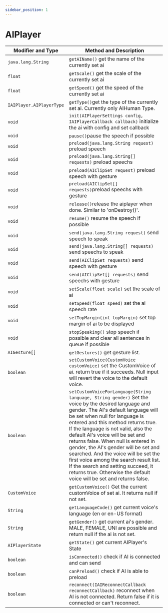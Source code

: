 ```yaml
---
sidebar_position: 1
---
```


# AIPlayer

| Modifier and Type        | Method and Description                                       |
| ------------------------ | ------------------------------------------------------------ |
| `java.lang.String`       | `getAIName()` get the name of the currently set ai  |
| `float`                  | `getScale()` get the scale of the currently set ai    |
| `float`                  | `getSpeed()` get the speed of the currently set ai   |
| `IAIPlayer.AIPlayerType` | `getType()`get the type of the currently set ai. Currently only AIHuman Type. |
| `void`                   | `init(AIPlayerSettings config, IAIPlayerCallback callback)` initialize the ai with config and set callback |
| `void`                   | `pause()`pause the speech if possible                        |
| `void`                   | `preload(java.lang.String request)` preload speech  |
| `void`                   | `preload(java.lang.String[] requests)` preload speechs       |
| `void`                   | `preload(AIClipSet request)` preload speech with gesture |
| `void`                   | `preload(AIClipSet[] requests)`preload speechs with gesture |
| `void`                   | `release()`release the aiplayer when done. Similar to 'onDestroy()'. |
| `void`                   | `resume()` resume the speech if possible                     |
| `void`                   | `send(java.lang.String request)` send speech to speak          |
| `void`                   | `send(java.lang.String[] requests)` send speechs to speak    |
| `void`                   | `send(AIClipSet requests)` send speech with gesture |
| `void`                   | `send(AIClipSet[] requests)` send speechs with gesture |
| `void`                   | `setScale(float scale)` set the scale of ai                  |
| `void`                   | `setSpeed(float speed)` set the ai speech rate               |
| `void`                   | `setTopMargin(int topMargin)`  set top margin of ai to be displayed |
| `void`                   | `stopSpeaking()` stop speech if possible and clear all sentences in queue if possible |
| `AIGesture[]`            | `getGestures()` get gesture list. |
| `boolean`                | `setCustomVoice(CustomVoice customVoice)` set the CustomVoice of ai. return true if it succeeds. Null input will revert the voice to the default voice. |
| `boolean`                | `setCustomVoiceForLanguage(String language, String gender)` Set the voice by the desired language and gender. The AI's default language will be set when null for language is entered and this method returns true. If the language is not valid, also the default AI's voice will be set and returns false. When null is entered in gender, the AI's gender will be set and searched. And the voice will be set the first voice among the search result list. If the search and setting succeed, it returns true. Otherwise the default voice will be set and returns false.  |
| `CustomVoice`            | `getCustomVoice()` Get the current customVoice of set ai. It returns null if not set.  |
| `String`                 | `getLanguageCode()` get current voice's language (en or en-US format)  |
| `String`                 | `getGender()` get current ai's gender. MALE, FEMALE, UNI are possible and return null if the ai is not set.  |
| `AIPlayerState`                 | `getState()` get current AIPlayer's State  |
| `boolean`                 | `isConnected()` check if AI is connected and can send  |
| `boolean`                 | `canPreload()` check if AI is able to preload  |
| `boolean`                 | `reconnect(IAIReconnectCallback reconnectCallback)` reconnect when AI is not connected. Return false if it is connected or can't reconnect. |
